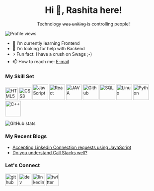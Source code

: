 <h1 align="center">Hi 👋, Rashita here!</h1>
<p align="center">Technology <strike>was uniting </strike>is controlling people!</p>

![Profile views](https://gpvc.arturio.dev/Rashita123) 
- 🌱 I’m currently learning Frontend 
- 🤔 I’m looking for help with Backend 
- ⚡ Fun fact: I have a crush on Swags ;-)
- 📫 How to reach me: [E-mail](mehta.rashita18@gmail.com) 

### My Skill Set<br>
<img src='https://www.svgrepo.com/show/197982/html.svg' alt='HTML5' height='40'>  <img src='https://www.svgrepo.com/show/303481/css-3-logo.svg' alt='CSS3' height='40'>  <img src='https://www.svgrepo.com/show/303206/javascript-logo.svg' alt='JavScript' height='50'>  <img src='https://www.svgrepo.com/show/303500/react-1-logo.svg' alt='React' height='50'> <img src='https://www.svgrepo.com/show/32690/java.svg' alt='JAVA' height='50'>  <img src='https://www.svgrepo.com/show/217753/github.svg' alt='Github' height='50'>  <img src='https://www.svgrepo.com/show/303251/mysql-logo.svg' alt='SQL' height='50'>  <img src='https://www.svgrepo.com/show/184138/linux.svg' alt='Linux' height='50'>  <img src='https://seeklogo.com/images/P/python-logo-A32636CAA3-seeklogo.com.png' alt='Python' height='50'>  <img src='https://img.icons8.com/color/2x/c-plus-plus-logo.png' alt='C++' height='50'> 



 

![GitHub stats](https://github-readme-stats.vercel.app/api?username=Rashita123&show_icons=true)  

 ### My Recent Blogs
 <ul>
 <li><a href="https://rashitamehta.hashnode.dev/accepting-linkedin-connection-requests-using-javascript">Accepting Linkedin Connection requests using JavaScript</a></li>
 <li><a href="https://rashitamehta.hashnode.dev/do-you-understand-call-stacks-well">Do you understand Call Stacks well?</a></li>
</ul>

### Let's Connect
[<img src='https://www.svgrepo.com/show/217753/github.svg' alt='github' height='40'>](https://github.com/Rashita123)  [<img src='https://seeklogo.com/images/H/hashnode-logo-B114767E70-seeklogo.com.png' alt='dev' height='40'>](https://rashitamehta.hashnode.dev)  [<img src='https://www.svgrepo.com/show/217760/linkedin.svg' alt='linkedin' height='40'>](https://www.linkedin.com/in/https://www.linkedin.com/in/rashita-mehta-350346197/)  [<img src='https://www.svgrepo.com/show/183608/twitter.svg' alt='twitter' height='40'>](https://twitter.com/https://twitter.com/rashitamehta) 

